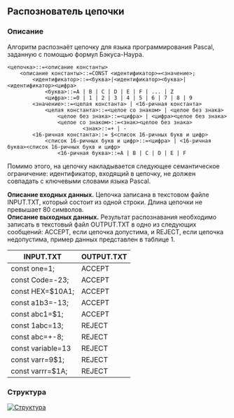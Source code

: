 ##  Распознователь цепочки
### Описание
Алгоритм распознаёт цепочку для языка программирования Pascal, заданную с помощью формул Бэкуса-Наура.
```
<цепочка>::=<описание константы>
	<описание константы>::=CONST <идентификатор>=<значение>;
		<идентификатор>::=<буква>|<идентификатор><буква>|<идентификатор><цифра>
			<буква>::=A | B | C | D | E | F | ... | Z
			<цифра>::=0 | 1 | 2 | 3 | 4 | 5 | 6 | 7 | 8 | 9
		<значение>::=<целая константа> | <16-ричная константа>
			<целая константа>::=<целое со знаком> | <целое без знака>
				<целое без знака>::=<цифра> | <цифра><целое без знака>
				<целое со знаком>::=<знак><целое без знака>
						<знак>::=+ | -
		<16-ричная константа>::= $<список 16-ричных букв и цифр>
			<список 16-ричных букв и цифр>::=<цифра> | <16-ричная буква><список 16-ричных букв и цифр>
				<16-ричная буква>::=A | B | C | D | E | F
```
Помимо этого, на цепочку накладывается следующее семантическое ограничение: идентификатор, входящий в цепочку, не должен совпадать с ключевыми словами языка Pascal.

**Описание входных данных.**
Цепочка записана в текстовом файле INPUT.TXT, который состоит из одной строки. Длина цепочки не превышает 80 символов. <br />
**Описание выходных данных.**
Результат распознавания необходимо записать в текстовый файл OUTPUT.TXT в одно из следующих сообщений: ACCEPT, если цепочка допустима, и REJECT, если цепочка недопустима, пример данных представлен в таблице 1.

|      INPUT.TXT             |      OUTPUT.TXT     |
|----------------------------|---------------------|
|     const one=1;           |     ACCEPT          |
|     const Code=-23;        |     ACCEPT          |
|     const HEX=$10A1;       |     ACCEPT          |
|     const   a1b3=-13;      |     ACCEPT          |
|     const   abc1=$1;       |     ACCEPT          |
|     const   1abc=13;       |     REJECT          |
|     const   abc=+-8;       |     REJECT          |
|     const   variable=13    |     REJECT          |
|     const   varr=9$1;      |     REJECT          |
|     const   varrr=$1A;     |     REJECT          |

### Структура
[![Структура](https://imgur.com/iCrPuz1.jpg "Структура")](https://imgur.com/iCrPuz1 "Структура")
